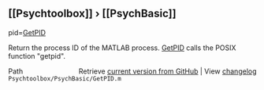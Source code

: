 ## [[Psychtoolbox]] &#8250; [[PsychBasic]]

pid=[GetPID](GetPID)  
  
Return the process ID of the MATLAB process.  [GetPID](GetPID) calls the POSIX  
function "getpid".    
  




<div class="code_header" style="text-align:right;">
  <span style="float:left;">Path&nbsp;&nbsp;</span> <span class="counter">Retrieve <a href=
  "https://raw.github.com/Psychtoolbox-3/Psychtoolbox-3/beta/Psychtoolbox/PsychBasic/GetPID.m">current version from GitHub</a> | View <a href=
  "https://github.com/Psychtoolbox-3/Psychtoolbox-3/commits/beta/Psychtoolbox/PsychBasic/GetPID.m">changelog</a></span>
</div>
<div class="code">
  <code>Psychtoolbox/PsychBasic/GetPID.m</code>
</div>

